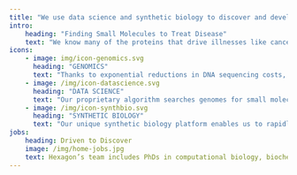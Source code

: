 ```yaml
---
title: "We use data science and synthetic biology to discover and develop new medicines."
intro:
    heading: "Finding Small Molecules to Treat Disease"
    text: "We know many of the proteins that drive illnesses like cancer, but most are considered “undruggable” by experts. However, small molecules have evolved in several other species to target these proteins. Now, we have a way to find them and develop them into medicines."
icons:
    - image: img/icon-genomics.svg
      heading: "GENOMICS"
      text: "Thanks to exponential reductions in DNA sequencing costs, thousands of species' genomes are available now."
    - image: /img/icon-datascience.svg
      heading: "DATA SCIENCE"
      text: "Our proprietary algorithm searches genomes for small molecule inhibitors of selected target proteins."
    - image: /img/icon-synthbio.svg
      heading: "SYNTHETIC BIOLOGY"
      text: "Our unique synthetic biology platform enables us to rapidly produce lead compounds for clinical development."
jobs:
    heading: Driven to Discover
    image: /img/home-jobs.jpg
    text: Hexagon’s team includes PhDs in computational biology, biochemistry, and chemistry, as well as senior software engineers. We’re driven by the confidence that medicine’s greatest discoveries lie ahead, and are now within reach.
---
```


